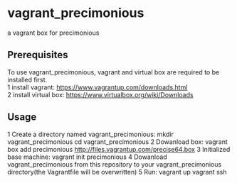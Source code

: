 # vagrant_precimonious
a vagrant box for precimonious

Prerequisites  
---------------------------------------  
To use vagrant_precimonious, vagrant and virtual box are required to be installed first.  
1 install vagrant: https://www.vagrantup.com/downloads.html  
2 install virtual box:  https://www.virtualbox.org/wiki/Downloads  

Usage  
--------------------------------------
1 Create a directory named vagrant_precimonious:
  mkdir vagrant_precimonious
  cd vagrant_precimonious
2 Dowanload box:
  vagrant box add precimonious http://files.vagrantup.com/precise64.box
3 Initialized base machine:
  vagrant init precimonious
4 Dowanload vagrant_precimonious from this repository to your vagrant_precimonious directory(the Vagrantfile will be overwritten)
5 Run:
  vagrant up
  vagrant ssh
